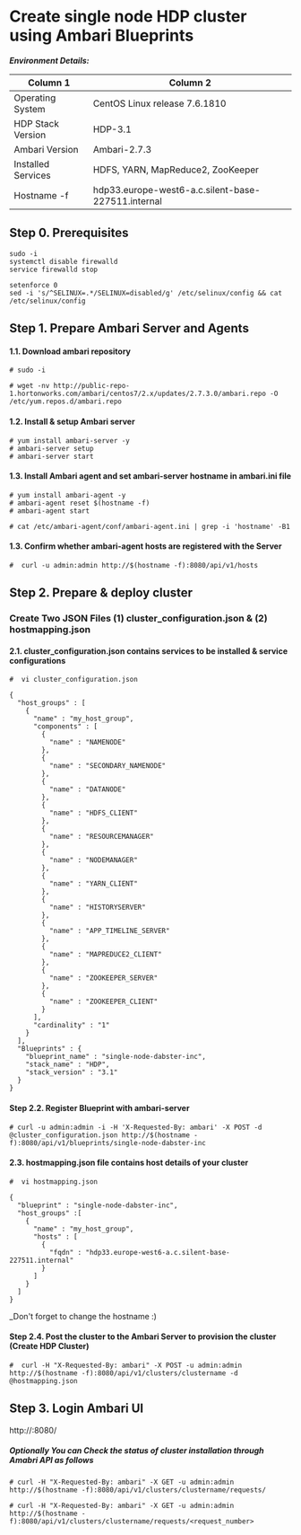 # Create single node HDP cluster using Ambari Blueprints


___Environment Details:___

Column 1 | Column 2
------------- | -------------
Operating System | CentOS Linux release 7.6.1810
HDP Stack Version | HDP-3.1
Ambari Version | Ambari-2.7.3
Installed Services | HDFS, YARN, MapReduce2, ZooKeeper
Hostname -f | hdp33.europe-west6-a.c.silent-base-227511.internal


## Step 0. Prerequisites
```
sudo -i
systemctl disable firewalld
service firewalld stop

setenforce 0
sed -i 's/^SELINUX=.*/SELINUX=disabled/g' /etc/selinux/config && cat /etc/selinux/config

```

## Step 1. Prepare Ambari Server and Agents

#### 1.1. Download ambari repository
```
# sudo -i

# wget -nv http://public-repo-1.hortonworks.com/ambari/centos7/2.x/updates/2.7.3.0/ambari.repo -O /etc/yum.repos.d/ambari.repo
```

#### 1.2. Install & setup Ambari server
```
# yum install ambari-server -y
# ambari-server setup
# ambari-server start
```

#### 1.3. Install Ambari agent and set ambari-server hostname in ambari.ini file

```
# yum install ambari-agent -y
# ambari-agent reset $(hostname -f)
# ambari-agent start

# cat /etc/ambari-agent/conf/ambari-agent.ini | grep -i 'hostname' -B1
```


#### 1.3. Confirm whether ambari-agent hosts are registered with the Server

`#  curl -u admin:admin http://$(hostname -f):8080/api/v1/hosts`


## Step 2. Prepare & deploy cluster
### Create Two JSON Files (1) cluster_configuration.json & (2) hostmapping.json

#### 2.1. cluster_configuration.json contains services to be installed & service configurations

`#  vi cluster_configuration.json`

```
{
  "host_groups" : [
    {
      "name" : "my_host_group",     
      "components" : [
        {
          "name" : "NAMENODE"
        },
        {
          "name" : "SECONDARY_NAMENODE"
        },       
        {
          "name" : "DATANODE"
        },
        {
          "name" : "HDFS_CLIENT"
        },
        {
          "name" : "RESOURCEMANAGER"
        },
        {
          "name" : "NODEMANAGER"
        },
        {
          "name" : "YARN_CLIENT"
        },
        {
          "name" : "HISTORYSERVER"
        },
        {
          "name" : "APP_TIMELINE_SERVER"
        },
        {
          "name" : "MAPREDUCE2_CLIENT"
        },
        {
          "name" : "ZOOKEEPER_SERVER"
        },
        {
          "name" : "ZOOKEEPER_CLIENT"
        }
      ],
      "cardinality" : "1"
    }
  ],
  "Blueprints" : {
    "blueprint_name" : "single-node-dabster-inc",
    "stack_name" : "HDP",
    "stack_version" : "3.1"
  }
}
```


#### Step 2.2. Register Blueprint with ambari-server

```
# curl -u admin:admin -i -H 'X-Requested-By: ambari' -X POST -d @cluster_configuration.json http://$(hostname -f):8080/api/v1/blueprints/single-node-dabster-inc

```

#### 2.3. hostmapping.json file contains host details of your cluster

`#  vi hostmapping.json`

```
{
  "blueprint" : "single-node-dabster-inc",
  "host_groups" :[
    {
      "name" : "my_host_group", 
      "hosts" : [         
        {
          "fqdn" : "hdp33.europe-west6-a.c.silent-base-227511.internal"
        }
      ]
    }
  ]
}

```
_Don't forget to change the hostname :)

#### Step 2.4. Post the cluster to the Ambari Server to provision the cluster (Create HDP Cluster)

```
#  curl -H "X-Requested-By: ambari" -X POST -u admin:admin http://$(hostname -f):8080/api/v1/clusters/clustername -d @hostmapping.json

```

## Step 3. Login Ambari UI

http://<ambari-server>:8080/
  

##### Optionally You can Check the status of cluster installation through Amabri API as follows

```
# curl -H "X-Requested-By: ambari" -X GET -u admin:admin http://$(hostname -f):8080/api/v1/clusters/clustername/requests/

# curl -H "X-Requested-By: ambari" -X GET -u admin:admin http://$(hostname -f):8080/api/v1/clusters/clustername/requests/<request_number>
```






